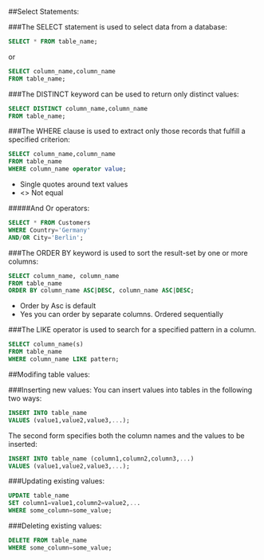 ##Select Statements:

###The SELECT statement is used to select data from a database:

~~~ sql
SELECT * FROM table_name;
~~~

or

~~~ sql
SELECT column_name,column_name
FROM table_name;
~~~

###The DISTINCT keyword can be used to return only distinct values:

~~~ sql
SELECT DISTINCT column_name,column_name
FROM table_name;
~~~

###The WHERE clause is used to extract only those records that fulfill a specified criterion:
~~~ sql
SELECT column_name,column_name
FROM table_name
WHERE column_name operator value;
~~~
* Single quotes around text values
* <> Not equal


#####And Or operators:
~~~ sql
SELECT * FROM Customers
WHERE Country='Germany'
AND/OR City='Berlin';
~~~


###The ORDER BY keyword is used to sort the result-set by one or more columns:
~~~ sql
SELECT column_name, column_name
FROM table_name
ORDER BY column_name ASC|DESC, column_name ASC|DESC;
~~~
* Order by Asc is default
* Yes you can order by separate columns. Ordered sequentially

###The LIKE operator is used to search for a specified pattern in a column.

~~~ sql
SELECT column_name(s)
FROM table_name
WHERE column_name LIKE pattern;
~~~


##Modifing table values:

###Inserting new values:
You can insert values into tables in the following two ways:

~~~ sql
INSERT INTO table_name
VALUES (value1,value2,value3,...);
~~~
The second form specifies both the column names and the values to be inserted:

~~~ sql
INSERT INTO table_name (column1,column2,column3,...)
VALUES (value1,value2,value3,...);
~~~
###Updating existing values:
~~~ sql
UPDATE table_name
SET column1=value1,column2=value2,...
WHERE some_column=some_value;
~~~
###Deleting existing values:
~~~ sql
DELETE FROM table_name
WHERE some_column=some_value;
~~~


